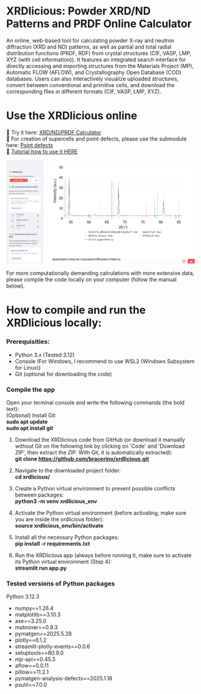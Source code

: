 # **XRDlicious: Powder XRD/ND Patterns and PRDF Online Calculator**

An online, web-based tool for calculating powder X-ray and neutron diffraction (XRD and ND) patterns, as well as partial and total radial distribution functions (PRDF, RDF) from crystal structures (CIF, VASP, LMP, XYZ (with cell information)).
It features an integrated search interface for directly accessing and importing structures from the Materials Project (MP), Automatic FLOW (AFLOW), and Crystallography Open Database (COD) databases. Users can also interactively visualize uploaded structures, convert between conventional and primitive cells, and download the corresponding files in different formats (CIF, VASP, LMP, XYZ). 

# **Use the XRDlicious online**
🔗 Try it here: [XRD/ND/PRDF Calculator](https://rdf-xrd-calculator.streamlit.app/)  
🔗 For creation of supercells and point defects, please use the submodule here: [Point defects](https://xrdlicious-point-defects.streamlit.app/)  
🔗 [Tutorial how to use it HERE](https://implant.fs.cvut.cz/xrdlicious/)

![This is a description of the image](Illu_images/xrd_nd.png)

For more computationally demanding calculations with more extensive data, please compile the code locally on your computer (follow the manual below).
# **How to compile and run the XRDlicious locally:** 

### **Prerequisities**: 
- Python 3.x (Tested 3.12)
- Console (For Windows, I recommend to use WSL2 (Windows Subsystem for Linux))
- Git (optional for downloading the code)
  


### **Compile the app**  
Open your terminal console and write the following commands (the bold text):  
(Optional) Install Git:  
      **sudo apt update**  
      **sudo apt install git**    
      
1) Download the XRDlicious code from GitHub (or download it manually without Git on the following link by clicking on 'Code' and 'Download ZIP', then extract the ZIP. With Git, it is automatically extracted):  
      **git clone https://github.com/bracerino/xrdlicious.git**

2) Navigate to the downloaded project folder:  
      **cd xrdlicious/**

3) Create a Python virtual environment to prevent possible conflicts between packages:  
      **python3 -m venv xrdlicious_env**

4) Activate the Python virtual environment (before activating, make sure you are inside the xrdlicious folder):  
      **source xrdlicious_env/bin/activate**
   
5) Install all the necessary Python packages:  
      **pip install -r requirements.txt**

6) Run the XRDlicious app (always before running it, make sure to activate its Python virtual environment (Step 4):  
      **streamlit run app.py**

### **Tested versions of Python packages**
Python 3.12.3  

- numpy==1.26.4  
- matplotlib==3.10.3  
- ase==3.25.0  
- matminer==0.9.3  
- pymatgen==2025.5.28  
- plotly==6.1.2  
- streamlit-plotly-events==0.0.6  
- setuptools==80.9.0  
- mp-api==0.45.3  
- aflow==0.0.11  
- pillow==11.2.1  
- pymatgen-analysis-defects==2025.1.18
- psutil==7.0.0  
